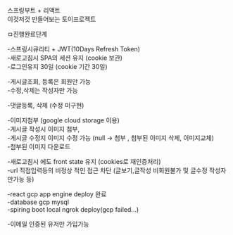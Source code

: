 스프링부트 + 리액트<br/>
이것저것 만들어보는 토이프로젝트

ㅁ진행완료단계

-스프링시큐리티 + JWT(10Days Refresh Token)<br/>
-새로고침시 SPA의 세션 유지 (cookie 보관)<br/>
-로그인유지 30일 (cookie 기간 30일)<br/>

-게시글조회, 등록은 회원만 가능<br>
-수정,삭제는 작성자만 가능<br>

-댓글등록, 삭제 (수정 미구현)<br>

-이미지첨부 (google cloud storage 이용)<br>
-게시글 작성시 이미지 첨부,<br>
-게시글 수정지 이미지 수정 가능 (null -> 첨부 , 첨부된 이미지 삭제, 이미지교체)<br>
-첨부된 이미지 다운로드<br>

-새로고침시 에도 front state 유지 (cookies로 재인증처리)<br>
-url 직접입력등의 비정상 적인 접근 차단 (글보기,글작성 비회원불가 및 글수정 작성자만가능 등)<br>

-react gcp app engine deploy 완료<br>
-database gcp mysql<br>
-spiring boot local ngrok deploy(gcp failed...) <br>

-이메일 인증된 유저만 가입가능



